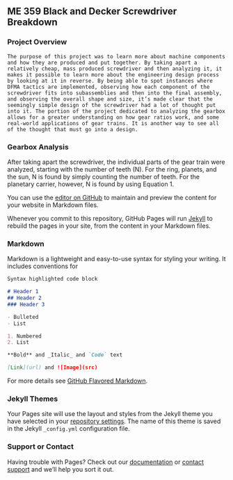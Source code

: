 ## ME 359 Black and Decker Screwdriver Breakdown

### Project Overview

	The purpose of this project was to learn more about machine components and how they are produced and put together. By taking apart a relatively cheap, mass produced screwdriver and then analyzing it, it makes it possible to learn more about the engineering design process by looking at it in reverse. By being able to spot instances where DFMA tactics are implemented, observing how each component of the screwdriver fits into subassemblies and then into the final assembly, and observing the overall shape and size, it’s made clear that the seemingly simple design of the screwdriver had a lot of thought put into it. The portion of the project dedicated to analyzing the gearbox allows for a greater understanding on how gear ratios work, and some real-world applications of gear trains. It is another way to see all of the thought that must go into a design.


### Gearbox Analysis

  After taking apart the screwdriver, the individual parts of the gear train were analyzed, starting with the number of teeth (N). For the ring, planets, and the sun, N is found by simply counting the number of teeth. For the planetary carrier, however, N is found by using Equation 1.



You can use the [editor on GitHub](https://github.com/nikunjkhetan/screwdriver/edit/master/index.md) to maintain and preview the content for your website in Markdown files.

Whenever you commit to this repository, GitHub Pages will run [Jekyll](https://jekyllrb.com/) to rebuild the pages in your site, from the content in your Markdown files.

### Markdown

Markdown is a lightweight and easy-to-use syntax for styling your writing. It includes conventions for

```markdown
Syntax highlighted code block

# Header 1
## Header 2
### Header 3

- Bulleted
- List

1. Numbered
2. List

**Bold** and _Italic_ and `Code` text

[Link](url) and ![Image](src)
```

For more details see [GitHub Flavored Markdown](https://guides.github.com/features/mastering-markdown/).

### Jekyll Themes

Your Pages site will use the layout and styles from the Jekyll theme you have selected in your [repository settings](https://github.com/nikunjkhetan/screwdriver/settings). The name of this theme is saved in the Jekyll `_config.yml` configuration file.

### Support or Contact

Having trouble with Pages? Check out our [documentation](https://help.github.com/categories/github-pages-basics/) or [contact support](https://github.com/contact) and we’ll help you sort it out.
